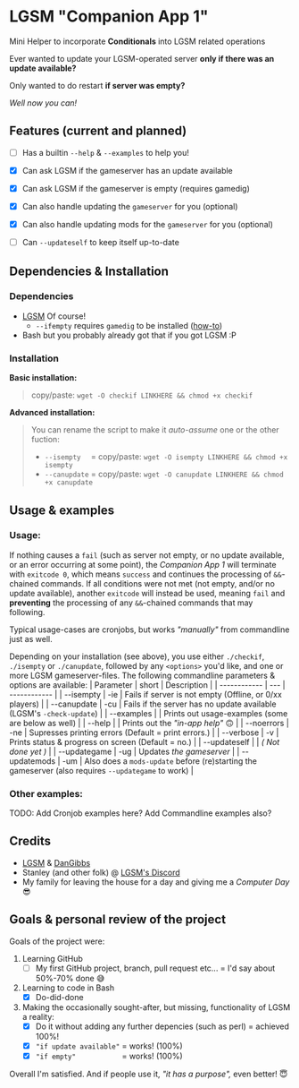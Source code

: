 # LGSM "Companion App 1"
Mini Helper to incorporate **Conditionals** into LGSM related operations

Ever wanted to update your LGSM-operated server **only if there was an update available?**

Only wanted to do restart **if server was empty?**

*Well now you can!*


##
## Features (current and planned)
- [ ] Has a builtin `--help` & `--examples` to help you!
- [x] Can ask LGSM if the gameserver has an update available
- [x] Can ask LGSM if the gameserver is empty (requires gamedig)
- [x] Can also handle updating the `gameserver` for you (optional)
- [x] Can also handle updating mods for the `gameserver` for you (optional)
- [ ] Can `--updateself` to keep itself up-to-date


##
## Dependencies & Installation
### Dependencies
* [LGSM](https://github.com/GameServerManagers/LinuxGSM) Of course!
   * `--ifempty` requires `gamedig` to be installed ([how-to](https://docs.linuxgsm.com/requirements/gamedig))
* Bash but you probably already got that if you got LGSM :P

### Installation
**Basic installation:**
> copy/paste: `wget -O checkif LINKHERE && chmod +x checkif` 

**Advanced installation:**
> You can rename the script to make it *auto-assume* one or the other fuction:
> * `--isempty  ` = copy/paste: `wget -O isempty LINKHERE && chmod +x isempty` 
> * `--canupdate` = copy/paste: `wget -O canupdate LINKHERE && chmod +x canupdate` 


## 
## Usage & examples
### Usage:
If nothing causes a `fail` (such as server not empty, or no update available, or an error occurring at some point), the *Companion App 1* will terminate with `exitcode 0`, which means `success` and continues the processing of `&&`-chained commands. If all conditions were not met (not empty, and/or no update available), another `exitcode` will instead be used, meaning `fail` and **preventing** the processing of any `&&`-chained commands that may following.

Typical usage-cases are cronjobs, but works *"manually"* from commandline just as well.

Depending on your installation (see above), you use either `./checkif`, `./isempty` or `./canupdate`, followed by any `<options>` you'd like, and one or more LGSM gameserver-files. The following commandline parameters & options are available:
| Parameter   | short | Description |
| ------------ | --- | ------------ |
| --isempty    | -ie | Fails if server is not empty (Offline, or 0/xx players) |
| --canupdate  | -cu | Fails if the server has no update available (LGSM's `-check-update`) |
| --examples   |     | Prints out usage-examples (some are below as well) |
| --help       |     | Prints out the *"in-app help"* :upside_down_face: |
| --noerrors   | -ne | Supresses printing errors (Default = print errors.) |
| --verbose    | -v  | Prints status & progress on screen (Default = no.) |
| --updateself |     | *( Not done yet )* |
| --updategame | -ug | Updates *the gameserver* |
| --updatemods | -um | Also does a `mods-update` before (re)starting the gameserver (also requires `--updategame` to work) |

### Other examples:
TODO: Add Cronjob examples here?
Add Commandline examples also?


##
## Credits

* [LGSM](https://github.com/GameServerManagers/LinuxGSM) & [DanGibbs](https://github.com/dgibbs64)
* Stanley (and other folk) @ [LGSM's Discord](https://linuxgsm.com/discord)
* My family for leaving the house for a day and giving me a *Computer Day* :sunglasses:


##
## Goals & personal review of the project
Goals of the project were:
1. Learning GitHub
   - [ ] My first GitHub project, branch, pull request etc... = I'd say about 50%-70% done :sweat_smile:
1. Learning to code in Bash
   - [x] Do-did-done
1. Making the occasionally sought-after, but missing, functionality of LGSM a reality:
   - [x] Do it without adding any further depencies (such as perl) = achieved 100%!
   - [x] `"if update available"` = works! (100%)
   - [x] `"if empty"           ` = works! (100%)

Overall I'm satisfied.
And if people use it, *"it has a purpose",* even better! :innocent:
